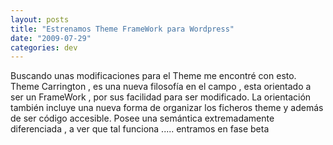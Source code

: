 ```yaml
---
layout: posts
title: "Estrenamos Theme FrameWork para Wordpress"
date: "2009-07-29"
categories: dev
---
```


Buscando unas modificaciones para el Theme me encontré con esto. Theme Carrington , es una nueva filosofía en el campo , esta orientado a ser un FrameWork , por sus facilidad para ser modificado. La orientación también incluye una nueva forma de organizar los ficheros theme y además de ser código accesible. Posee una semántica extremadamente diferenciada , a ver que tal funciona ..... entramos en fase beta

